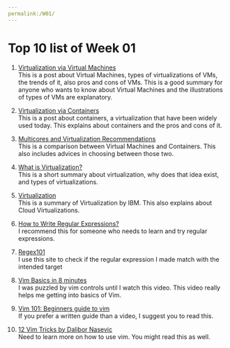 ```yaml
---
permalink:/W01/
---
```


# Top 10 list of Week 01

1. [Virtualization via Virtual Machines](https://insights.sei.cmu.edu/sei_blog/2017/09/virtualization-via-virtual-machines.html)<br>
This is a post about Virtual Machines, types of virtualizations of VMs, the trends of it, also pros and cons of VMs. This is a good summary for anyone who wants to know about Virtual Machines and the illustrations of types of VMs are explanatory.

2. [Virtualization via Containers](https://insights.sei.cmu.edu/sei_blog/2017/09/virtualization-via-containers.html)<br>
This is a post about containers, a virtualization that have been widely used today. This explains about containers and the pros and cons of it.

3. [Multicores and Virtualization Recommendations](https://insights.sei.cmu.edu/sei_blog/2017/10/multicore-and-virtualization-recommendations.html)<br>
This is a comparison between Virtual Machines and Containers. This also includes advices in choosing between those two.

4. [What is Virtualization?](https://www.redhat.com/en/topics/virtualization/what-is-virtualization)<br>
This is a short summary about virtualization, why does that idea exist, and types of virtualizations.

5. [Virtualization](https://ibm.com/cloud/learn/virtualization-a-complete-guide)<br>
This is a summary of Virtualization by IBM. This also explains about Cloud Virtualizations.

6. [How to Write Regular Expressions?](https://www.geeksforgeeks.org/write-regular-expressions/)<br>
I recommend this for someone who needs to learn and try regular expressions.

7. [Regex101](https://regex101.com/)<br>
I use this site to check if the regular expression I made match with the intended target

8. [Vim Basics in 8 minutes](https://www.youtube.com/watch?v=ggSyF1SVFr4)<br>
I was puzzled by vim controls until I watch this video. This video really helps me getting into basics of Vim.

9. [Vim 101: Beginners guide to vim](https://www.linux.com/training-tutorials/vim-101-beginners-guide-vim/)<br>
If you prefer a written guide than a video, I suggest you to read this.

10. [12 Vim Tricks by Dalibor Nasevic](https://dalibornasevic.com/posts/43-12-vim-tips)<br>
Need to learn more on how to use vim. You might read this as well.
